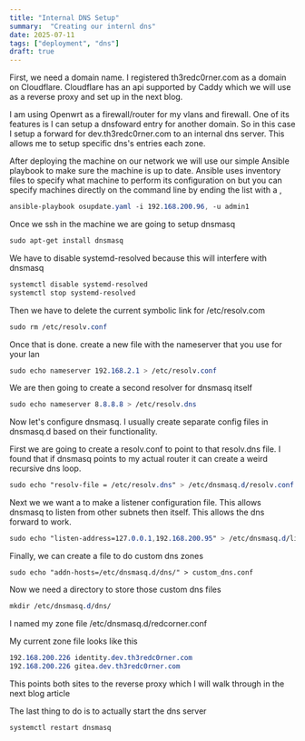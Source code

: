 ```yaml
---
title: "Internal DNS Setup"
summary:  "Creating our internl dns"
date: 2025-07-11
tags: ["deployment", "dns"]
draft: true
---
```



First, we need a domain name.  I registered th3redc0rner.com as a domain on Cloudflare.  Cloudflare has an api supported by Caddy which we will use as a reverse proxy and set up in the next blog.  

I am using Openwrt as a firewall/router for my vlans and firewall.  One of its features is I can setup a dnsfoward entry for another domain.  So in this case I setup a forward for dev.th3redc0rner.com to an internal dns server.  This allows me to setup specific dns's entries each zone.

After deploying the machine on our network we will use our simple Ansible playbook to make sure the machine is up to date.  Ansible uses inventory files to specify what machine to perform its configuration on but you can specify machines directly on the command line by ending the list with a ,


```css
ansible-playbook osupdate.yaml -i 192.168.200.96, -u admin1
```

Once we ssh in the machine we are going to setup dnsmasq

```css
sudo apt-get install dnsmasq
```
We have to disable systemd-resolved because this will interfere with dnsmasq

```css
systemctl disable systemd-resolved
systemctl stop systemd-resolved
```

Then we have to delete the current symbolic link for /etc/resolv.com
```css
sudo rm /etc/resolv.conf
```

Once that is done. create a new file with the nameserver that you use for your lan 

```css
sudo echo nameserver 192.168.2.1 > /etc/resolv.conf
```

We are then going to create a second resolver for dnsmasq itself
```css
sudo echo nameserver 8.8.8.8 > /etc/resolv.dns
```

Now let's configure dnsmasq.  I usually create separate config files in dnsmasq.d based on their functionality.

First we are going to create a resolv.conf to point to that resolv.dns file.  I found that if dnsmasq points to my actual router it can create a weird recursive dns loop.

```css
sudo echo "resolv-file = /etc/resolv.dns" > /etc/dnsmasq.d/resolv.conf
```

Next we we want a to make a listener configuration file.  This allows dnsmasq to listen from other subnets then itself.  This allows the dns forward to work.

```css
sudo echo "listen-address=127.0.0.1,192.168.200.95" > /etc/dnsmasq.d/listen.conf
```
Finally, we can create a file to do custom dns zones
```
sudo echo "addn-hosts=/etc/dnsmasq.d/dns/" > custom_dns.conf 
```

Now we need a directory to store those custom dns files
```css
mkdir /etc/dnsmasq.d/dns/
```

I named my zone file /etc/dnsmasq.d/redcorner.conf

My current zone file looks like this

```css
192.168.200.226 identity.dev.th3redc0rner.com
192.168.200.226 gitea.dev.th3redc0rner.com
```

This points both sites to the reverse proxy which I will walk through in the next blog article

The last thing to do is to actually start the dns server

```css
systemctl restart dnsmasq
```

